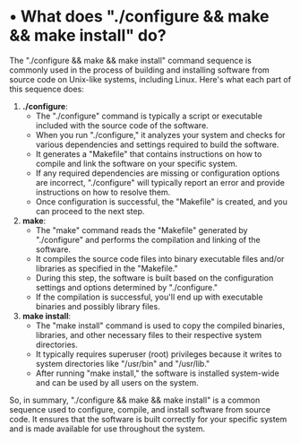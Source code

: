 # • What does "./configure && make && make install" do?

The "./configure && make && make install" command sequence is commonly used in the process of building and installing software from source code on Unix-like systems, including Linux. Here's what each part of this sequence does:

1. **./configure**:
    - The "./configure" command is typically a script or executable included with the source code of the software.
    - When you run "./configure," it analyzes your system and checks for various dependencies and settings required to build the software.
    - It generates a "Makefile" that contains instructions on how to compile and link the software on your specific system.
    - If any required dependencies are missing or configuration options are incorrect, "./configure" will typically report an error and provide instructions on how to resolve them.
    - Once configuration is successful, the "Makefile" is created, and you can proceed to the next step.
2. **make**:
    - The "make" command reads the "Makefile" generated by "./configure" and performs the compilation and linking of the software.
    - It compiles the source code files into binary executable files and/or libraries as specified in the "Makefile."
    - During this step, the software is built based on the configuration settings and options determined by "./configure."
    - If the compilation is successful, you'll end up with executable binaries and possibly library files.
3. **make install**:
    - The "make install" command is used to copy the compiled binaries, libraries, and other necessary files to their respective system directories.
    - It typically requires superuser (root) privileges because it writes to system directories like "/usr/bin" and "/usr/lib."
    - After running "make install," the software is installed system-wide and can be used by all users on the system.

So, in summary, "./configure && make && make install" is a common sequence used to configure, compile, and install software from source code. It ensures that the software is built correctly for your specific system and is made available for use throughout the system.